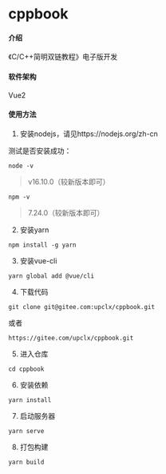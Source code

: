 # cppbook

#### 介绍
《C/C++简明双链教程》电子版开发

#### 软件架构
Vue2


#### 使用方法

1.  安装nodejs，请见https://nodejs.org/zh-cn

测试是否安装成功：

```shell
node -v
```

> v16.10.0（较新版本即可）

```shell
npm -v
```

> 7.24.0（较新版本即可）

2. 安装yarn

```shell
npm install -g yarn
```

3. 安装vue-cli

```shell
yarn global add @vue/cli
```

4. 下载代码

```shell
git clone git@gitee.com:upclx/cppbook.git
```

或者

```shell
https://gitee.com/upclx/cppbook.git
```

5. 进入仓库

```shell
cd cppbook
```

6. 安装依赖

```shell
yarn install
```

7. 启动服务器

```shell
yarn serve
```

8. 打包构建

```shell
yarn build
```
